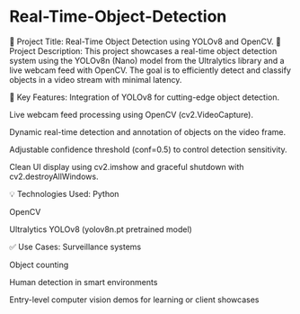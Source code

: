 # Real-Time-Object-Detection
📌 Project Title: Real-Time Object Detection using YOLOv8 and OpenCV.
🧠 Project Description:
This project showcases a real-time object detection system using the YOLOv8n (Nano) model from the Ultralytics library and a live webcam feed with OpenCV. The goal is to efficiently detect and classify objects in a video stream with minimal latency.

🔧 Key Features:
Integration of YOLOv8 for cutting-edge object detection.

Live webcam feed processing using OpenCV (cv2.VideoCapture).

Dynamic real-time detection and annotation of objects on the video frame.

Adjustable confidence threshold (conf=0.5) to control detection sensitivity.

Clean UI display using cv2.imshow and graceful shutdown with cv2.destroyAllWindows.

💡 Technologies Used:
Python

OpenCV

Ultralytics YOLOv8 (yolov8n.pt pretrained model)

✅ Use Cases:
Surveillance systems

Object counting

Human detection in smart environments

Entry-level computer vision demos for learning or client showcases

